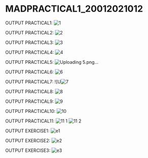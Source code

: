 # MADPRACTICAL1_20012021012
OUTPUT PRACTICAL1:
![1](https://user-images.githubusercontent.com/111679306/186200523-ccb33a86-eef4-4feb-b3ca-41848db9bd16.png)

OUTPUT PRACTICAL2:
![2](https://user-images.githubusercontent.com/111679306/186200549-0a80c44c-1505-4d2a-9f59-86bf32871cba.png)

OUTPUT PRACTICAL3:
![3](https://user-images.githubusercontent.com/111679306/186200563-7e5a28e0-f16f-4866-844e-a77ca43619c8.png)

OUTPUT PRACTICAL4:
![4](https://user-images.githubusercontent.com/111679306/186200769-e8fe1beb-13c5-40ea-99e5-33fff19bda7f.png)

OUTPUT PRACTICAL5:
![Uploading 5.png…]()

OUTPUT PRACTICAL6:
![6](https://user-images.githubusercontent.com/111679306/186200942-f7735e4a-7f98-46cb-ba9f-9a0bfbec9bbf.png)

OUTPUT PRACTICAL7:
![U![7](https://user-images.githubusercontent.com/111679306/186200961-eb554d91-cb0a-4e17-8e73-9d502267504a.png)

OUTPUT PRACTICAL8:
![8](https://user-images.githubusercontent.com/111679306/186201028-dffac312-598e-4de7-82b4-85b16c91caa5.png)

OUTPUT PRACTICAL9:
![9](https://user-images.githubusercontent.com/111679306/186201044-265dd9e4-c23f-4664-990c-06480957be90.png)

OUTPUT PRACTICAL10:
![10](https://user-images.githubusercontent.com/111679306/186201059-cba38dc5-8867-4dc8-8d2c-541f84a870d1.png)

OUTPUT PRACTICAL11:
![11 1](https://user-images.githubusercontent.com/111679306/186201066-1d9c3487-1352-4aec-867d-c7f8ad116b2a.png)
![11 2](https://user-images.githubusercontent.com/111679306/186201084-dacfb0e5-e417-4a4b-86ac-e52ba1c92015.png)

OUTPUT EXERCISE1:
![e1](https://user-images.githubusercontent.com/111679306/186201139-ef9d575e-9838-4252-b60c-8e5df21917d9.png)

OUTPUT EXERCISE2:
![e2](https://user-images.githubusercontent.com/111679306/186201160-b11bdf6d-0064-4096-8f9a-c5a2ebec3912.png)

OUTPUT EXERCISE3:
![e3](https://user-images.githubusercontent.com/111679306/186201184-b272dbfb-5b14-46ee-a736-82f883c3401e.png)

